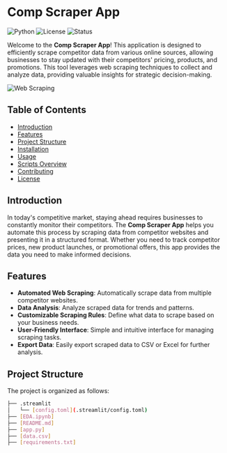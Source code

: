 # Comp Scraper App

![Python](https://img.shields.io/badge/Python-3.x-blue.svg)
![License](https://img.shields.io/badge/License-MIT-green.svg)
![Status](https://img.shields.io/badge/Status-In%20Development-orange.svg)

Welcome to the **Comp Scraper App**! This application is designed to efficiently scrape competitor data from various online sources, allowing businesses to stay updated with their competitors' pricing, products, and promotions. This tool leverages web scraping techniques to collect and analyze data, providing valuable insights for strategic decision-making.

![Web Scraping](https://d1pnnwteuly8z3.cloudfront.net/images/4d5bf260-c3d0-4f21-b718-8ede8d4ca716/febf9de6-8a5a-4055-b274-e685485496f5.jpeg)

## Table of Contents

- [Introduction](#introduction)
- [Features](#features)
- [Project Structure](#project-structure)
- [Installation](#installation)
- [Usage](#usage)
- [Scripts Overview](#scripts-overview)
- [Contributing](#contributing)
- [License](#license)

## Introduction

In today's competitive market, staying ahead requires businesses to constantly monitor their competitors. The **Comp Scraper App** helps you automate this process by scraping data from competitor websites and presenting it in a structured format. Whether you need to track competitor prices, new product launches, or promotional offers, this app provides the data you need to make informed decisions.

## Features

- **Automated Web Scraping**: Automatically scrape data from multiple competitor websites.
- **Data Analysis**: Analyze scraped data for trends and patterns.
- **Customizable Scraping Rules**: Define what data to scrape based on your business needs.
- **User-Friendly Interface**: Simple and intuitive interface for managing scraping tasks.
- **Export Data**: Easily export scraped data to CSV or Excel for further analysis.

## Project Structure

The project is organized as follows:

```bash
├── .streamlit
│   └── [config.toml](.streamlit/config.toml)
├── [EDA.ipynb]
├── [README.md]
├── [app.py]
├── [data.csv]
├── [requirements.txt]
